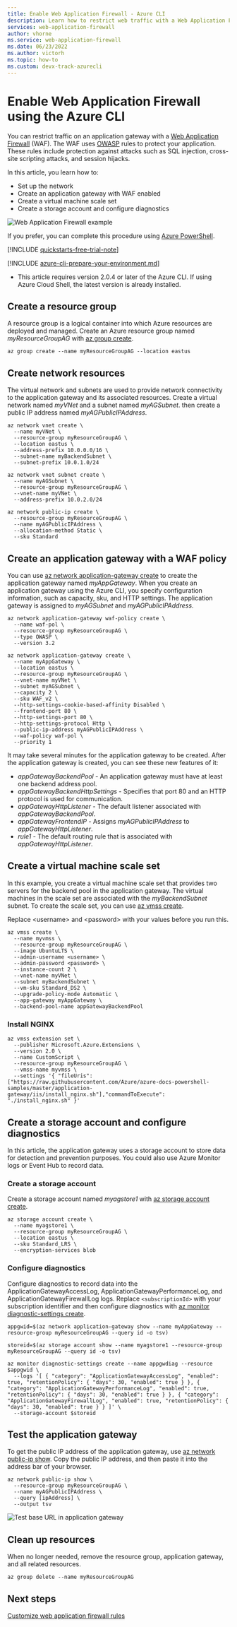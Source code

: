 ```yaml
---
title: Enable Web Application Firewall - Azure CLI
description: Learn how to restrict web traffic with a Web Application Firewall on an application gateway using the Azure CLI.
services: web-application-firewall
author: vhorne
ms.service: web-application-firewall
ms.date: 06/23/2022
ms.author: victorh
ms.topic: how-to 
ms.custom: devx-track-azurecli
---
```


# Enable Web Application Firewall using the Azure CLI

You can restrict traffic on an application gateway with a [Web Application Firewall](ag-overview.md) (WAF). The WAF uses [OWASP](https://owasp.org/www-project-modsecurity-core-rule-set/) rules to protect your application. These rules include protection against attacks such as SQL injection, cross-site scripting attacks, and session hijacks.

In this article, you learn how to:

 * Set up the network
 * Create an application gateway with WAF enabled
 * Create a virtual machine scale set
 * Create a storage account and configure diagnostics

![Web Application Firewall example](../media/tutorial-restrict-web-traffic-cli/scenario-waf.png)

If you prefer, you can complete this procedure using [Azure PowerShell](tutorial-restrict-web-traffic-powershell.md).

[!INCLUDE [quickstarts-free-trial-note](../../../includes/quickstarts-free-trial-note.md)]

[!INCLUDE [azure-cli-prepare-your-environment.md](../../../includes/azure-cli-prepare-your-environment.md)]

- This article requires version 2.0.4 or later of the Azure CLI. If using Azure Cloud Shell, the latest version is already installed.

## Create a resource group

A resource group is a logical container into which Azure resources are deployed and managed. Create an Azure resource group named *myResourceGroupAG* with [az group create](/cli/azure/group#az-group-create).

```azurecli-interactive
az group create --name myResourceGroupAG --location eastus
```

## Create network resources

The virtual network and subnets are used to provide network connectivity to the application gateway and its associated resources. Create a virtual network named *myVNet* and a subnet named *myAGSubnet*. 
then create a public IP address named *myAGPublicIPAddress*.

```azurecli-interactive
az network vnet create \
  --name myVNet \
  --resource-group myResourceGroupAG \
  --location eastus \
  --address-prefix 10.0.0.0/16 \
  --subnet-name myBackendSubnet \
  --subnet-prefix 10.0.1.0/24

az network vnet subnet create \
  --name myAGSubnet \
  --resource-group myResourceGroupAG \
  --vnet-name myVNet \
  --address-prefix 10.0.2.0/24

az network public-ip create \
  --resource-group myResourceGroupAG \
  --name myAGPublicIPAddress \
  --allocation-method Static \
  --sku Standard
```

## Create an application gateway with a WAF policy

You can use [az network application-gateway create](/cli/azure/network/application-gateway) to create the application gateway named *myAppGateway*. When you create an application gateway using the Azure CLI, you specify configuration information, such as capacity, sku, and HTTP settings. The application gateway is assigned to *myAGSubnet* and *myAGPublicIPAddress*.

```azurecli-interactive
az network application-gateway waf-policy create \
  --name waf-pol \
  --resource-group myResourceGroupAG \
  --type OWASP \
  --version 3.2

az network application-gateway create \
  --name myAppGateway \
  --location eastus \
  --resource-group myResourceGroupAG \
  --vnet-name myVNet \
  --subnet myAGSubnet \
  --capacity 2 \
  --sku WAF_v2 \
  --http-settings-cookie-based-affinity Disabled \
  --frontend-port 80 \
  --http-settings-port 80 \
  --http-settings-protocol Http \
  --public-ip-address myAGPublicIPAddress \
  --waf-policy waf-pol \
  --priority 1
```

It may take several minutes for the application gateway to be created. After the application gateway is created, you can see these new features of it:

- *appGatewayBackendPool* - An application gateway must have at least one backend address pool.
- *appGatewayBackendHttpSettings* - Specifies that port 80 and an HTTP protocol is used for communication.
- *appGatewayHttpListener* - The default listener associated with *appGatewayBackendPool*.
- *appGatewayFrontendIP* - Assigns *myAGPublicIPAddress* to *appGatewayHttpListener*.
- *rule1* - The default routing rule that is associated with *appGatewayHttpListener*.

## Create a virtual machine scale set

In this example, you create a virtual machine scale set that provides two servers for the backend pool in the application gateway. The virtual machines in the scale set are associated with the *myBackendSubnet* subnet. To create the scale set, you can use [az vmss create](/cli/azure/vmss#az-vmss-create).

Replace \<username> and \<password> with your values before you run this.

```azurecli-interactive
az vmss create \
  --name myvmss \
  --resource-group myResourceGroupAG \
  --image UbuntuLTS \
  --admin-username <username> \
  --admin-password <password> \
  --instance-count 2 \
  --vnet-name myVNet \
  --subnet myBackendSubnet \
  --vm-sku Standard_DS2 \
  --upgrade-policy-mode Automatic \
  --app-gateway myAppGateway \
  --backend-pool-name appGatewayBackendPool
```

### Install NGINX

```azurecli-interactive
az vmss extension set \
  --publisher Microsoft.Azure.Extensions \
  --version 2.0 \
  --name CustomScript \
  --resource-group myResourceGroupAG \
  --vmss-name myvmss \
  --settings '{ "fileUris": ["https://raw.githubusercontent.com/Azure/azure-docs-powershell-samples/master/application-gateway/iis/install_nginx.sh"],"commandToExecute": "./install_nginx.sh" }'
```

## Create a storage account and configure diagnostics

In this article, the application gateway uses a storage account to store data for detection and prevention purposes. You could also use Azure Monitor logs or Event Hub to record data. 

### Create a storage account

Create a storage account named *myagstore1* with [az storage account create](/cli/azure/storage/account#az-storage-account-create).

```azurecli-interactive
az storage account create \
  --name myagstore1 \
  --resource-group myResourceGroupAG \
  --location eastus \
  --sku Standard_LRS \
  --encryption-services blob
```

### Configure diagnostics

Configure diagnostics to record data into the ApplicationGatewayAccessLog, ApplicationGatewayPerformanceLog, and ApplicationGatewayFirewallLog logs. Replace `<subscriptionId>` with your subscription identifier and then configure diagnostics with [az monitor diagnostic-settings create](/cli/azure/monitor/diagnostic-settings#az-monitor-diagnostic-settings-create).

```azurecli-interactive
appgwid=$(az network application-gateway show --name myAppGateway --resource-group myResourceGroupAG --query id -o tsv)

storeid=$(az storage account show --name myagstore1 --resource-group myResourceGroupAG --query id -o tsv)

az monitor diagnostic-settings create --name appgwdiag --resource $appgwid \
  --logs '[ { "category": "ApplicationGatewayAccessLog", "enabled": true, "retentionPolicy": { "days": 30, "enabled": true } }, { "category": "ApplicationGatewayPerformanceLog", "enabled": true, "retentionPolicy": { "days": 30, "enabled": true } }, { "category": "ApplicationGatewayFirewallLog", "enabled": true, "retentionPolicy": { "days": 30, "enabled": true } } ]' \
  --storage-account $storeid
```

## Test the application gateway

To get the public IP address of the application gateway, use [az network public-ip show](/cli/azure/network/public-ip#az-network-public-ip-show). Copy the public IP address, and then paste it into the address bar of your browser.

```azurecli-interactive
az network public-ip show \
  --resource-group myResourceGroupAG \
  --name myAGPublicIPAddress \
  --query [ipAddress] \
  --output tsv
```

![Test base URL in application gateway](../media/tutorial-restrict-web-traffic-cli/application-gateway-nginxtest.png)

## Clean up resources

When no longer needed, remove the resource group, application gateway, and all related resources.

```azurecli-interactive
az group delete --name myResourceGroupAG 
```

## Next steps

[Customize web application firewall rules](application-gateway-customize-waf-rules-portal.md)
